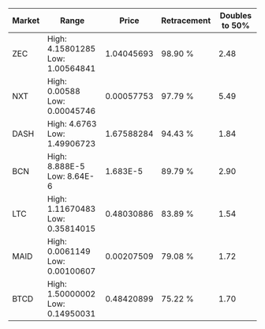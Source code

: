 | Market | Range | Price| Retracement | Doubles to 50% |
| --- | --- | --- | --- | --- |
| ZEC | High: 4.15801285<br />Low: 1.00564841 | 1.04045693 | 98.90 % | 2.48 |
| NXT | High: 0.00588<br />Low: 0.00045746 | 0.00057753 | 97.79 % | 5.49 |
| DASH | High: 4.6763<br />Low: 1.49906723 | 1.67588284 | 94.43 % | 1.84 |
| BCN | High: 8.888E-5<br />Low: 8.64E-6 | 1.683E-5 | 89.79 % | 2.90 |
| LTC | High: 1.11670483<br />Low: 0.35814015 | 0.48030886 | 83.89 % | 1.54 |
| MAID | High: 0.0061149<br />Low: 0.00100607 | 0.00207509 | 79.08 % | 1.72 |
| BTCD | High: 1.50000002<br />Low: 0.14950031 | 0.48420899 | 75.22 % | 1.70 |
